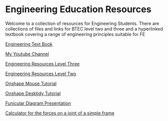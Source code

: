 # Engineering Education Resources

Welcome to a collection of resources for Engineering Students.
There are collections of files and links for BTEC level two and three and a hyperlinked textbook covering a range of engineering principles suitable for FE <br>

[Engineering Text Book](https://hwh.stephenteacher.com/txtbook.html)<br>

[My Youtube Channel](https://www.youtube.com/channel/UCkUteM1llAK8h7A5jzsCnKQ/playlists)

[Engineering Resources Level Three](https://www.pearltrees.com/t/fe-btec-engineering/id18194064)<br>

[Engineering Resources Level Two](https://www.pearltrees.com/t/level-two-btec-firsts/id32899932)<br>

[Onshape Mouse Tutorial](https://hwh.stephenteacher.com/Onshape%20Mouse%20Tutorial.html)

[Onshape Desktidy Tutorial](https://hwh.stephenteacher.com/Onshape%20desk%20tidy%20tutorial.html)

[Funicular Diagram Presentation](https://hwh.stephenteacher.com/howtoFunincular.html)

[Calculator for the forces on a joint of a simple frame](https://hwh.stephenteacher.com/Simple%20Frame%20Calc.html)
